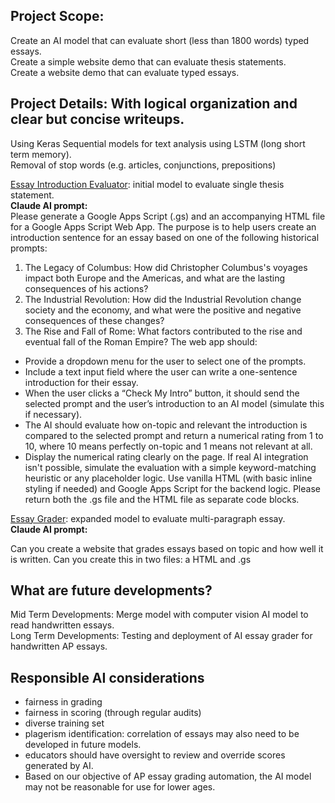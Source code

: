 ## Project Scope: 

Create an AI model that can evaluate short (less than 1800 words) typed essays.  
Create a simple website demo that can evaluate thesis statements.  
Create a website demo that can evaluate typed essays. 

## Project Details: With logical organization and clear but concise writeups.

Using Keras Sequential models for text analysis using LSTM (long short term memory).  
Removal of stop words (e.g. articles, conjunctions, prepositions)



[Essay Introduction Evaluator](https://script.google.com/macros/s/AKfycbxRluQljBoN2PC1dW4iDnAkObKuLUhs7R7orDWjLOWQ7Kjl9WJb4yvy1V0dmwD0XWM/exec): initial model to evaluate single thesis statement.  
**Claude AI prompt:**   
Please generate a Google Apps Script (.gs) and an accompanying HTML file for a Google Apps Script Web App. The purpose is to help users create an introduction sentence for an essay based on one of the following historical prompts:
1. The Legacy of Columbus: How did Christopher Columbus's voyages impact both Europe and the Americas, and what are the lasting consequences of his actions?
2. The Industrial Revolution: How did the Industrial Revolution change society and the economy, and what were the positive and negative consequences of these changes?
3. The Rise and Fall of Rome: What factors contributed to the rise and eventual fall of the Roman Empire?
The web app should:
* Provide a dropdown menu for the user to select one of the prompts.
* Include a text input field where the user can write a one-sentence introduction for their essay.
* When the user clicks a “Check My Intro” button, it should send the selected prompt and the user’s introduction to an AI model (simulate this if necessary).
* The AI should evaluate how on-topic and relevant the introduction is compared to the selected prompt and return a numerical rating from 1 to 10, where 10 means perfectly on-topic and 1 means not relevant at all.
* Display the numerical rating clearly on the page.
If real AI integration isn't possible, simulate the evaluation with a simple keyword-matching heuristic or any placeholder logic. Use vanilla HTML (with basic inline styling if needed) and Google Apps Script for the backend logic.
Please return both the .gs file and the HTML file as separate code blocks.

[Essay Grader](https://script.google.com/macros/s/AKfycbzGV3livLefoWqqA5_ESHbr2LCdNVGhEmmOcsFRCfuj_8Xir6s-3nOGmptz_W9oUvQX/exec): expanded model to evaluate multi-paragraph essay.   
**Claude AI prompt:** 

Can you create a website that grades essays based on topic and how well it is written.  Can you create this in two files: a HTML and .gs


## What are future developments?

Mid Term Developments: Merge model with computer vision AI model to read handwritten essays.  
Long Term Developments: Testing and deployment of AI essay grader for handwritten AP essays. 

## Responsible AI considerations

- fairness in grading
- fairness in scoring (through regular audits)
- diverse training set
- plagerism identification: correlation of essays may also need to be developed in future models.
- educators should have oversight to review and override scores generated by AI.
- Based on our objective of AP essay grading automation, the AI model may not be reasonable for use for lower ages. 
